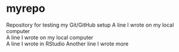 # myrepo
Repository for testing my Git/GitHub setup
A line I wrote on my local computer  
A line I wrote on my local computer  
A line I wrote in RStudio
Another line I wrote
more
